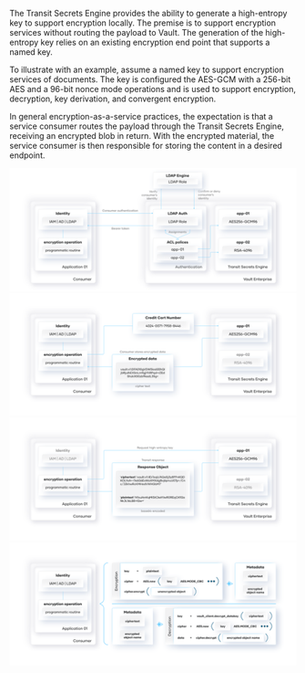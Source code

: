  The Transit Secrets Engine provides the ability to generate a high-entropy key to support encryption locally. The premise is to support encryption services without routing the payload to Vault. The generation of the high-entropy key relies on an existing encryption end point that supports a named key.

 To illustrate with an example, assume a named key to support encryption services of documents. The key is configured the AES-GCM with a 256-bit AES and a 96-bit nonce mode operations and is used to support encryption, decryption, key derivation, and convergent encryption.

 In general encryption-as-a-service practices, the expectation is that a service consumer routes the payload through the Transit Secrets Engine, receiving an encrypted blob in return. With the encrypted material, the service consumer is then responsible for storing the content in a desired endpoint.

 ![alt text][Vault-auth]
 ![alt text][Vault-eaas]
 ![alt text][Vault-eaas-key]
 ![alt text][Encryption-ops]

 [Vault-auth]: images/image_01_vault_auth.svg "Vault Authentication"
 [Vault-eaas]: images/image_02_transit_eaas.svg "Encryption-as-a-Service"
 [Vault-eaas-key]: images/image_03_transit_key.svg "Encryption-as-a-Service External Key"
 [Encryption-ops]: images/image_04_encryption_ops.svg "Encryption Operations"
